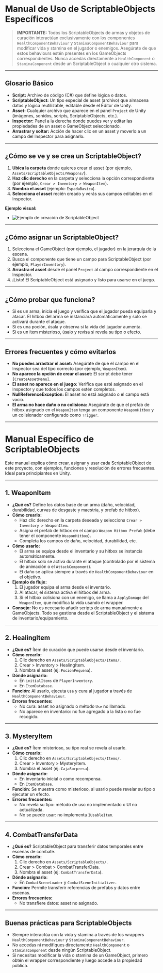 # Manual de Uso de ScriptableObjects Específicos

> **IMPORTANTE:** Todos los ScriptableObjects de armas y objetos de curación interactúan exclusivamente con los componentes `HealthComponentBehaviour` y `StaminaComponentBehaviour` para modificar vida y stamina en el jugador o enemigos. Asegúrate de que estos behaviours estén presentes en los GameObjects correspondientes. Nunca accedas directamente a `HealthComponent` o `StaminaComponent` desde un ScriptableObject o cualquier otro sistema.

---

## Glosario Básico
- **Script:** Archivo de código (C#) que define lógica o datos.
- **ScriptableObject:** Un tipo especial de asset (archivo) que almacena datos y lógica reutilizable, editable desde el Editor de Unity.
- **Asset:** Cualquier archivo que aparece en el panel `Project` de Unity (imágenes, sonidos, scripts, ScriptableObjects, etc.).
- **Inspector:** Panel a la derecha donde puedes ver y editar las propiedades de un asset o GameObject seleccionado.
- **Arrastrar y soltar:** Acción de hacer clic en un asset y moverlo a un campo del Inspector para asignarlo.

---

## ¿Cómo se ve y se crea un ScriptableObject?
1. **Ubica la carpeta** donde quieres crear el asset (por ejemplo, `Assets/ScriptableObjects/Weapons/`).
2. **Haz clic derecho** en la carpeta y selecciona la opción correspondiente (por ejemplo, `Crear > Inventory > WeaponItem`).
3. **Nombra el asset** (ejemplo: `EspadaBasica`).
4. **Selecciona el asset** recién creado y verás sus campos editables en el Inspector.

**Ejemplo visual:**
- ![Ejemplo de creación de ScriptableObject](https://docs.unity3d.com/uploads/Main/ScriptableObjectInspector.png)

---

## ¿Cómo asignar un ScriptableObject?
1. Selecciona el GameObject (por ejemplo, el jugador) en la jerarquía de la escena.
2. Busca el componente que tiene un campo para ScriptableObject (por ejemplo, `PlayerInventory`).
3. **Arrastra el asset** desde el panel `Project` al campo correspondiente en el Inspector.
4. ¡Listo! El ScriptableObject está asignado y listo para usarse en el juego.

---

## ¿Cómo probar que funciona?
- Si es un arma, inicia el juego y verifica que el jugador pueda equiparla y atacar. El hitbox del arma se instanciará automáticamente y solo se activará durante el ataque.
- Si es una poción, úsala y observa si la vida del jugador aumenta.
- Si es un ítem misterioso, úsalo y revisa si revela su tipo o efecto.

---

## Errores frecuentes y cómo evitarlos
- **No puedes arrastrar el asset:** Asegúrate de que el campo en el Inspector sea del tipo correcto (por ejemplo, `WeaponItem`).
- **No aparece la opción de crear el asset:** El script debe tener `[CreateAssetMenu]`.
- **El asset no aparece en el juego:** Verifica que esté asignado en el Inspector y que todos los campos estén completos.
- **NullReferenceException:** El asset no está asignado o el campo está vacío.
- **El arma no hace daño o no colisiona:** Asegúrate de que el prefab de hitbox asignado en el `WeaponItem` tenga un componente `WeaponHitbox` y un colisionador configurado como `Trigger`.

---

# Manual Específico de ScriptableObjects

Este manual explica cómo crear, asignar y usar cada ScriptableObject de este proyecto, con ejemplos, funciones y resolución de errores frecuentes. Ideal para principiantes en Unity.

---

## 1. WeaponItem
- **¿Qué es?** Define los datos base de un arma (daño, velocidad, durabilidad, curvas de desgaste y maestría, y prefab de hitbox).
- **Cómo crearlo:**
  - Haz clic derecho en la carpeta deseada y selecciona `Crear > Inventory > WeaponItem`.
  - Asigna el prefab de hitbox en el campo `Weapon Hitbox Prefab` (debe tener el componente `WeaponHitbox`).
  - Completa los campos de daño, velocidad, durabilidad, etc.
- **Cómo usarlo:**
  - El arma se equipa desde el inventario y su hitbox se instancia automáticamente.
  - El hitbox solo se activa durante el ataque (controlado por el sistema de animación o el `AttackComponent`).
  - El daño se aplica siempre a través de `HealthComponentBehaviour` en el objetivo.
- **Ejemplo de flujo:**
  1. El jugador equipa el arma desde el inventario.
  2. Al atacar, el sistema activa el hitbox del arma.
  3. Si el hitbox colisiona con un enemigo, se llama a `ApplyDamage` del `WeaponItem`, que modifica la vida usando el wrapper.
- **Consejo:** No es necesario añadir scripts de arma manualmente a GameObjects. Todo se gestiona desde el ScriptableObject y el sistema de inventario/equipamiento.

---

## 2. HealingItem
- **¿Qué es?** Ítem de curación que puede usarse desde el inventario.
- **Cómo crearlo:**
  1. Clic derecho en `Assets/ScriptableObjects/Items/`.
  2. Crear > Inventory > HealingItem.
  3. Nombra el asset (ej: `PocionPequena`).
- **Dónde asignarlo:**
  - En `initialItems` de `PlayerInventory`.
  - En `ItemDatabase`.
- **Función:** Al usarlo, ejecuta `Use` y cura al jugador a través de `HealthComponentBehaviour`.
- **Errores frecuentes:**
  - No cura: asset no asignado o método `Use` no llamado.
  - No aparece en inventario: no fue agregado a la lista o no fue recogido.

---

## 3. MysteryItem
- **¿Qué es?** Ítem misterioso, su tipo real se revela al usarlo.
- **Cómo crearlo:**
  1. Clic derecho en `Assets/ScriptableObjects/Items/`.
  2. Crear > Inventory > MysteryItem.
  3. Nombra el asset (ej: `CajaSorpresa`).
- **Dónde asignarlo:**
  - En inventario inicial o como recompensa.
  - En `ItemDatabase`.
- **Función:** Se muestra como misterioso, al usarlo puede revelar su tipo o ejecutar un efecto.
- **Errores frecuentes:**
  - No revela su tipo: método de uso no implementado o UI no actualizada.
  - No se puede usar: no implementa `IUsableItem`.

---

## 4. CombatTransferData
- **¿Qué es?** ScriptableObject para transferir datos temporales entre escenas de combate.
- **Cómo crearlo:**
  1. Clic derecho en `Assets/ScriptableObjects/`.
  2. Crear > Combat > CombatTransferData.
  3. Nombra el asset (ej: `CombatTransferData`).
- **Dónde asignarlo:**
  - En `CombatSceneLoader` y `CombatSceneInitializer`.
- **Función:** Permite transferir referencias de prefabs y datos entre escenas.
- **Errores frecuentes:**
  - No transfiere datos: asset no asignado.

---

## Buenas prácticas para ScriptableObjects
- Siempre interactúa con la vida y stamina a través de los wrappers `HealthComponentBehaviour` y `StaminaComponentBehaviour`.
- No accedas ni modifiques directamente `HealthComponent` o `StaminaComponent` desde ningún ScriptableObject.
- Si necesitas modificar la vida o stamina de un GameObject, primero obtén el wrapper correspondiente y luego accede a la propiedad pública.
